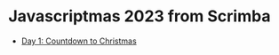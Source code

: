 # Javascriptmas 2023 from Scrimba

- [Day 1: Countdown to Christmas](https://scrimba.com/learn/javascriptmas/-day-1-countdown-to-christmas-co80c4e67af8077afdabe0297)